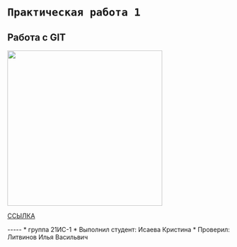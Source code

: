 # ``Практическая работа 1``

## Работа с GIT

<p aligne="center"><img src="http://kartinkof.club/uploads/posts/2022-07/1659203564_46-kartinkof-club-p-kartinka-abonent-vremenno-bez-nastroeniya-47.jpg" width="350"></p>

<p><a href="https://vk.com/wattag">ССЫЛКА</a></p>
-----
* группа 21ИС-1
* Выполнил студент: Исаева Кристина
* Проверил: Литвинов Илья Васильвич